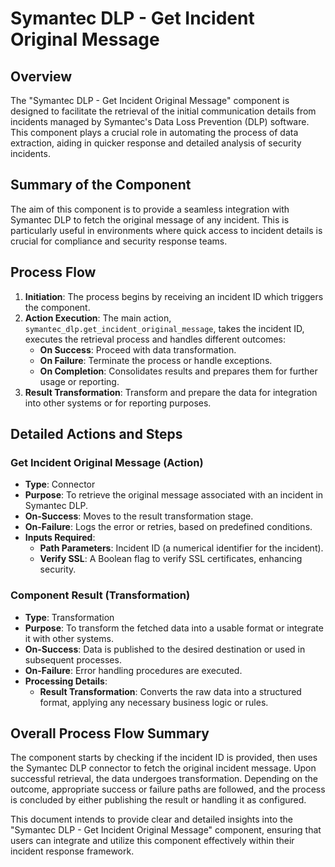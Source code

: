 # Symantec DLP - Get Incident Original Message

## Overview
The "Symantec DLP - Get Incident Original Message" component is designed to facilitate the retrieval of the initial communication details from incidents managed by Symantec's Data Loss Prevention (DLP) software. This component plays a crucial role in automating the process of data extraction, aiding in quicker response and detailed analysis of security incidents.

## Summary of the Component
The aim of this component is to provide a seamless integration with Symantec DLP to fetch the original message of any incident. This is particularly useful in environments where quick access to incident details is crucial for compliance and security response teams.

## Process Flow
1. **Initiation**: The process begins by receiving an incident ID which triggers the component.
2. **Action Execution**: The main action, `symantec_dlp.get_incident_original_message`, takes the incident ID, executes the retrieval process and handles different outcomes:
    - **On Success**: Proceed with data transformation.
    - **On Failure**: Terminate the process or handle exceptions.
    - **On Completion**: Consolidates results and prepares them for further usage or reporting.
3. **Result Transformation**: Transform and prepare the data for integration into other systems or for reporting purposes.

## Detailed Actions and Steps
### Get Incident Original Message (Action)
- **Type**: Connector
- **Purpose**: To retrieve the original message associated with an incident in Symantec DLP.
- **On-Success**: Moves to the result transformation stage.
- **On-Failure**: Logs the error or retries, based on predefined conditions.
- **Inputs Required**:
  - **Path Parameters**: Incident ID (a numerical identifier for the incident).
  - **Verify SSL**: A Boolean flag to verify SSL certificates, enhancing security.

### Component Result (Transformation)
- **Type**: Transformation
- **Purpose**: To transform the fetched data into a usable format or integrate it with other systems.
- **On-Success**: Data is published to the desired destination or used in subsequent processes.
- **On-Failure**: Error handling procedures are executed.
- **Processing Details**:
  - **Result Transformation**: Converts the raw data into a structured format, applying any necessary business logic or rules.

## Overall Process Flow Summary
The component starts by checking if the incident ID is provided, then uses the Symantec DLP connector to fetch the original incident message. Upon successful retrieval, the data undergoes transformation. Depending on the outcome, appropriate success or failure paths are followed, and the process is concluded by either publishing the result or handling it as configured.

This document intends to provide clear and detailed insights into the "Symantec DLP - Get Incident Original Message" component, ensuring that users can integrate and utilize this component effectively within their incident response framework.
